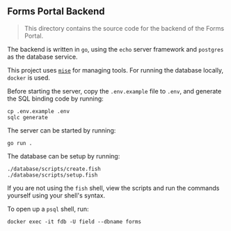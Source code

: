 ## Forms Portal Backend

> This directory contains the source code for the backend of the Forms Portal.

The backend is written in `go`, using the `echo` server framework and `postgres`
as the database service.

This project uses [`mise`](https://github.com/jdx/mise) for managing tools.
For running the database locally, `docker` is used.

Before starting the server, copy the `.env.example` file to `.env`, and generate
the SQL binding code by running:

```
cp .env.example .env
sqlc generate
```

The server can be started by running:

```fish
go run .
```

The database can be setup by running:

```fish
./database/scripts/create.fish
./database/scripts/setup.fish
```

If you are not using the `fish` shell, view the scripts and run the commands
yourself using your shell's syntax.

To open up a `psql` shell, run:

```fish
docker exec -it fdb -U field --dbname forms
```
